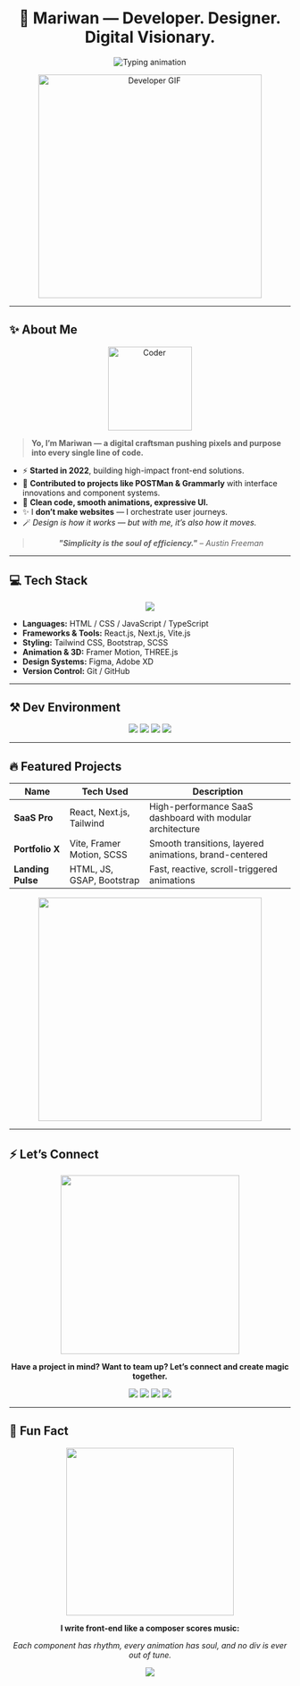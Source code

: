 <h1 align="center">🚀 Mariwan — Developer. Designer. Digital Visionary.</h1>

<p align="center">
  <img src="https://readme-typing-svg.demolab.com?font=Fira+Code&pause=1200&color=F97316&center=true&vCenter=true&width=600&lines=Creating+immersive+UX+%2B+UI+experiences.;Mastering+React%2C+Next.js%2C+Framer+Motion.;Transforming+code+into+digital+art." alt="Typing animation" />
</p>

<p align="center">
  <img src="https://media.giphy.com/media/qgQUggAC3Pfv687qPC/giphy.gif" width="400" alt="Developer GIF"/>
</p>

---

## ✨ About Me

<p align="center">
  <img src="https://media.giphy.com/media/L8K62iTDkzGX6/giphy.gif" width="150" alt="Coder" />
</p>

> **Yo, I’m Mariwan — a digital craftsman pushing pixels and purpose into every single line of code.**  

- ⚡ **Started in 2022**, building high-impact front-end solutions.  
- 🧠 **Contributed to projects like POSTMan & Grammarly** with interface innovations and component systems.  
- 🎨 **Clean code, smooth animations, expressive UI.**  
- ✨ I **don’t make websites** — I orchestrate user journeys.  
- 🪄 *Design is how it works — but with me, it’s also how it moves.*  

> <p align="center"><i><b>"Simplicity is the soul of efficiency."</b> – Austin Freeman</i></p>

---

## 💻 Tech Stack

<p align="center">
  <img src="https://skillicons.dev/icons?i=html,css,js,ts,react,nextjs,vite,tailwind,bootstrap,sass,framer,threejs,figma,github" />
</p>

- **Languages:** HTML / CSS / JavaScript / TypeScript  
- **Frameworks & Tools:** React.js, Next.js, Vite.js  
- **Styling:** Tailwind CSS, Bootstrap, SCSS  
- **Animation & 3D:** Framer Motion, THREE.js  
- **Design Systems:** Figma, Adobe XD  
- **Version Control:** Git / GitHub  

---

## ⚒️ Dev Environment

<p align="center">
  <img src="https://img.shields.io/badge/Editor-VSCode-007ACC?style=for-the-badge&logo=visualstudiocode&logoColor=white"/>
  <img src="https://img.shields.io/badge/Terminal-Zsh-000000?style=for-the-badge&logo=gnubash&logoColor=white"/>
  <img src="https://img.shields.io/badge/Design-Figma-F24E1E?style=for-the-badge&logo=figma&logoColor=white"/>
  <img src="https://img.shields.io/badge/OS-Windows-0078D6?style=for-the-badge&logo=windows&logoColor=white"/>
</p>

---

## 🔥 Featured Projects

| Name              | Tech Used                              | Description                                                |
|------------------|----------------------------------------|------------------------------------------------------------|
| **SaaS Pro**      | React, Next.js, Tailwind               | High-performance SaaS dashboard with modular architecture |
| **Portfolio X**   | Vite, Framer Motion, SCSS              | Smooth transitions, layered animations, brand-centered    |
| **Landing Pulse** | HTML, JS, GSAP, Bootstrap              | Fast, reactive, scroll-triggered animations                |

<p align="center">
  <img src="https://media.giphy.com/media/YQitE4YNQNahy/giphy.gif" width="400" />
</p>

---

## ⚡ Let’s Connect

<p align="center">
  <img src="https://media.giphy.com/media/xUPGcguWZHRC2HyBRS/giphy.gif" width="320" />
</p>

<p align="center"><strong>Have a project in mind? Want to team up? Let’s connect and create magic together.</strong></p>

<p align="center">
  <a href="mailto:tenaciousonly@gmail.com"><img src="https://img.shields.io/badge/Email-tenaciousonly@gmail.com-D14836?style=for-the-badge&logo=gmail&logoColor=white"></a>
  <a href="https://linkedin.com/in/mariwan" target="_blank"><img src="https://img.shields.io/badge/LinkedIn-Mariwan-blue?style=for-the-badge&logo=linkedin"></a>
  <a href="https://twitter.com/mariwan" target="_blank"><img src="https://img.shields.io/badge/Twitter-@mariwan-1DA1F2?style=for-the-badge&logo=twitter"></a>
  <a href="https://mariwan.dev" target="_blank"><img src="https://img.shields.io/badge/Website-mariwan.dev-0f172a?style=for-the-badge&logo=vercel"></a>
</p>

---

## 🎯 Fun Fact

<p align="center">
  <img src="https://media.giphy.com/media/kH1DBkPNyZPOk0BxrM/giphy.gif" width="300" />
</p>

<p align="center"><strong>I write front-end like a composer scores music:</strong></p>

<p align="center"><i>Each component has rhythm, every animation has soul, and no div is ever out of tune.</i></p>

<p align="center">
  <img src="https://capsule-render.vercel.app/api?type=waving&height=120&color=gradient&section=footer"/>
</p>